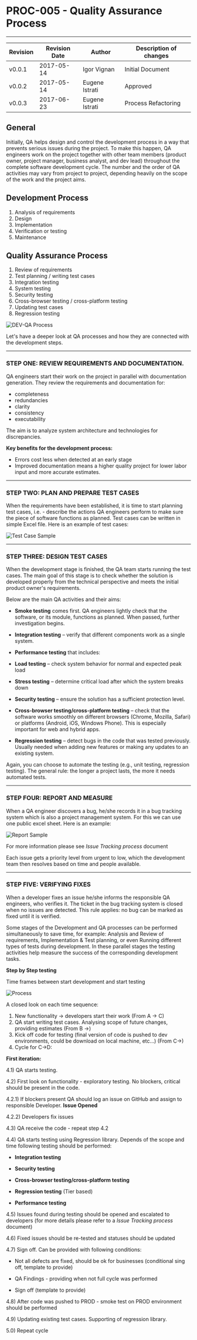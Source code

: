 # PROC-005 - Quality Assurance Process
--------------------------------------


Revision | Revision Date | Author | Description of changes
-------- | ------------- | ------ | ----------------------
v0.0.1 | 2017-05-14 | Igor Vignan | Initial Document
v0.0.2 | 2017-05-14 | Eugene Istrati | Approved
v0.0.3 | 2017-06-23 | Eugene Istrati | Process Refactoring


## General

Initially, QA helps design and control the development process in a way
that prevents serious issues during the project. To make this happen,
QA engineers work on the project together with other team members
(product owner, project manager, business analyst, and dev lead) throughout
the complete software development cycle. The number and the order of QA
activities may vary from project to project, depending heavily on the scope
of the work and the project aims.

## Development Process

1)  Analysis of requirements
2)  Design
3)  Implementation
4)  Verification or testing
5)  Maintenance

## Quality Assurance Process

1)  Review of requirements
2)  Test planning / writing test cases
3)  Integration testing
4)  System testing
5)  Security testing
6)  Cross-browser testing / cross-platform testing
7)  Updating test cases
8)  Regression testing

![DEV-QA Process](https://github.com/MitocGroup/SDLC/blob/master/images/dev-qa-process.png)

Let's have a deeper look at QA processes and how they are connected with
the development steps.

----------------------------------------------------------------------------------------------------------------

### STEP ONE: REVIEW REQUIREMENTS AND DOCUMENTATION.

QA engineers start their work on the project in parallel with
documentation generation. They review the requirements and documentation
for:

- completeness
- redundancies
- clarity
- consistency
- executability

The aim is to analyze system architecture and technologies for discrepancies.

**Key benefits for the development process:**

- Errors cost less when detected at an early stage
- Improved documentation means a higher quality project for lower labor
input and more accurate estimates.

----------------------------------------------------------------------------------------------------------------

### STEP TWO: PLAN AND PREPARE TEST CASES

When the requirements have been established, it is time to start
planning test cases, i.e. - describe the actions QA engineers perform to
make sure the piece of software functions as planned. Test cases can be
written in simple Excel file. Here is an example of test cases:

![Test Case Sample](https://github.com/MitocGroup/SDLC/blob/master/images/test-case-template.png)

----------------------------------------------------------------------------------------------------------------

### STEP THREE: DESIGN TEST CASES

When the development stage is finished, the QA team starts running the
test cases. The main goal of this stage is to check whether the solution
is developed properly from the technical perspective and meets the
initial product owner's requirements.

Below are the main QA activities and their aims:

- **Smoke testing** comes first. QA engineers lightly check that the
software, or its module, functions as planned. When passed, further
investigation begins.

- **Integration testing** – verify that different components work as a
single system.

- **Performance testing** that includes:

- **Load testing** – check system behavior for normal and expected peak load

- **Stress testing** – determine critical load after which the system breaks
down

- **Security testing** – ensure the solution has a sufficient protection
level.

- **Cross-browser testing/cross-platform testing** – check that the
software works smoothly on different browsers (Chrome, Mozilla, Safari)
or platforms (Android, iOS, Windows Phone). This is especially important
for web and hybrid apps.

- **Regression testing** – detect bugs in the code that was tested
previously. Usually needed when adding new features or making any
updates to an existing system.

Again, you can choose to automate the testing (e.g., unit testing,
regression testing). The general rule: the longer a project lasts, the
more it needs automated tests.

----------------------------------------------------------------------------------------------------------------
### STEP FOUR: REPORT AND MEASURE

When a QA engineer discovers a bug, he/she records it in a bug tracking
system which is also a project management system. For this we can use
one public excel sheet. Here is an example:

![Report Sample](https://github.com/MitocGroup/SDLC/blob/master/images/report-template.png)

For more information please see *Issue Tracking process* document

Each issue gets a priority level from urgent to low, which the
development team then resolves based on time and people available.

----------------------------------------------------------------------------------------------------------------

### STEP FIVE: VERIFYING FIXES

When a developer fixes an issue he/she informs the responsible QA
engineers, who verifies it. The ticket in the bug tracking system is
closed when no issues are detected. This rule applies: no bug can be
marked as fixed until it is verified.

Some stages of the Development and QA processes can be performed
simultaneously to save time, for example: Analysis and Review of
requirements, Implementation & Test planning, or even Running different
types of tests during development. In these parallel stages the testing
activities help measure the success of the corresponding development
tasks.

**Step by Step testing**

Time frames between start development and start testing

![Process](https://github.com/MitocGroup/SDLC/blob/master/images/step-by-step.png)

A closed look on each time sequence:

1)  New functionality -&gt; developers start their work (From A -&gt; C)
2)  QA start writing test cases. Analysing scope of future changes, providing estimates (From B -&gt;)
3)  Kick off code for testing (final version of code is pushed to dev
    environments, could be download on local machine, etc…) (From C-&gt;)
4)  Cycle for C-&gt;D:



**First iteration:**

4.1) QA starts testing.

4.2) First look on functionality - exploratory testing. No blockers,
critical should be present in the code.

4.2.1) If blockers present QA should log an issue on GitHub and assign
to responsible Developer. **Issue Opened**

4.2.2) Developers fix issues

4.3) QA receive the code - repeat step 4.2

4.4) QA starts testing using Regression library. Depends of the scope
and time following testing should be performed:

-   **Integration testing**

-   **Security testing**

-   **Cross-browser testing/cross-platform testing**

-   **Regression testing** (Tier based)

-   **Performance testing**

4.5) Issues found during testing should be opened and escalated to
developers (for more details please refer to a *Issue Tracking process*
document)

4.6) Fixed issues should be re-tested and statuses should be updated

4.7) Sign off. Can be provided with following conditions:

-   Not all defects are fixed, should be ok for businesses (conditional sing off, template to provide)

-   QA Findings - providing when not full cycle was performed

-   Sign off (template to provide)

4.8) After code was pushed to PROD - smoke test on PROD environment
should be performed

4.9) Updating existing test cases. Supporting of regression library.

5.0) Repeat cycle
